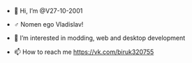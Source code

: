 - 👋 Hi, I’m @V27-10-2001

- ♂  Nomen ego Vladislav!
- 👀 I’m interested in modding, web and desktop development
- 📫 How to reach me https://vk.com/biruk320755
